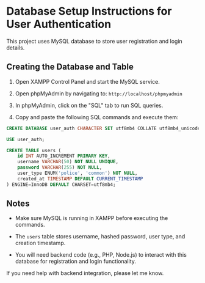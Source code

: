# Database Setup Instructions for User Authentication

This project uses MySQL database to store user registration and login details.

## Creating the Database and Table

1. Open XAMPP Control Panel and start the MySQL service.

2. Open phpMyAdmin by navigating to: `http://localhost/phpmyadmin`

3. In phpMyAdmin, click on the "SQL" tab to run SQL queries.

4. Copy and paste the following SQL commands and execute them:

```sql
CREATE DATABASE user_auth CHARACTER SET utf8mb4 COLLATE utf8mb4_unicode_ci;

USE user_auth;

CREATE TABLE users (
    id INT AUTO_INCREMENT PRIMARY KEY,
    username VARCHAR(50) NOT NULL UNIQUE,
    password VARCHAR(255) NOT NULL,
    user_type ENUM('police', 'common') NOT NULL,
    created_at TIMESTAMP DEFAULT CURRENT_TIMESTAMP
) ENGINE=InnoDB DEFAULT CHARSET=utf8mb4;
```

## Notes

- Make sure MySQL is running in XAMPP before executing the commands.

- The `users` table stores username, hashed password, user type, and creation timestamp.

- You will need backend code (e.g., PHP, Node.js) to interact with this database for registration and login functionality.

If you need help with backend integration, please let me know.
